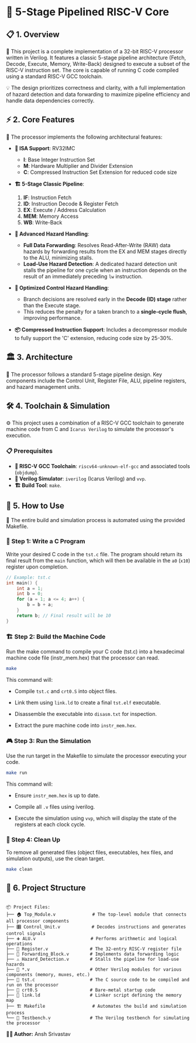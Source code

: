 # 🚀 5-Stage Pipelined RISC-V Core

## 📋 1. Overview

🎯 This project is a complete implementation of a 32-bit RISC-V processor written in Verilog. It features a classic 5-stage pipeline architecture (Fetch, Decode, Execute, Memory, Write-Back) designed to execute a subset of the RISC-V instruction set. The core is capable of running C code compiled using a standard RISC-V GCC toolchain.

💡 The design prioritizes correctness and clarity, with a full implementation of hazard detection and data forwarding to maximize pipeline efficiency and handle data dependencies correctly.

## ⚡ 2. Core Features

🔧 The processor implements the following architectural features:

*   **📜 ISA Support**: RV32IMC
    *   **I**: Base Integer Instruction Set
    *   **M**: Hardware Multiplier and Divider Extension
    *   **C**: Compressed Instruction Set Extension for reduced code size

*   **🏗️ 5-Stage Classic Pipeline**:
    1.  **IF**: Instruction Fetch
    2.  **ID**: Instruction Decode & Register Fetch
    3.  **EX**: Execute / Address Calculation
    4.  **MEM**: Memory Access
    5.  **WB**: Write-Back

*   **🔄 Advanced Hazard Handling**:
    *   **Full Data Forwarding**: Resolves Read-After-Write (RAW) data hazards by forwarding results from the EX and MEM stages directly to the ALU, minimizing stalls.
    *   **Load-Use Hazard Detection**: A dedicated hazard detection unit stalls the pipeline for one cycle when an instruction depends on the result of an immediately preceding `lw` instruction.

*   **🎯 Optimized Control Hazard Handling**:
    *   Branch decisions are resolved early in the **Decode (ID) stage** rather than the Execute stage.
    *   This reduces the penalty for a taken branch to a **single-cycle flush**, improving performance.

*   **📦 Compressed Instruction Support**: Includes a decompressor module to fully support the 'C' extension, reducing code size by 25-30%.

## 🏛️ 3. Architecture

🔩 The processor follows a standard 5-stage pipeline design. Key components include the Control Unit, Register File, ALU, pipeline registers, and hazard management units.

## 🛠️ 4. Toolchain & Simulation

⚙️ This project uses a combination of a RISC-V GCC toolchain to generate machine code from C and `Icarus Verilog` to simulate the processor's execution.

### 📋 Prerequisites

*   **🔧 RISC-V GCC Toolchain**: `riscv64-unknown-elf-gcc` and associated tools (`objdump`).
*   **🔬 Verilog Simulator**: `iverilog` (Icarus Verilog) and `vvp`.
*   **🏗️ Build Tool**: `make`.

## 🚀 5. How to Use

🔄 The entire build and simulation process is automated using the provided Makefile.

### 📝 Step 1: Write a C Program

Write your desired C code in the `tst.c` file. The program should return its final result from the `main` function, which will then be available in the `a0` (`x10`) register upon completion.

```c
// Example: tst.c
int main() {
    int a = 1;
    int b = 0;
    for (a = 1; a <= 4; a++) {
        b = b + a;
    }
    return b; // Final result will be 10
}
```

### 🏗️ Step 2: Build the Machine Code

Run the make command to compile your C code (tst.c) into a hexadecimal machine code file (instr\_mem.hex) that the processor can read.

```bash
make
```

This command will:

*   Compile `tst.c` and `crt0.S` into object files.
    
*   Link them using `link.ld` to create a final `tst.elf` executable.
    
*   Disassemble the executable into `disasm.txt` for inspection.
    
*   Extract the pure machine code into `instr_mem.hex`.
    

### 🎮 Step 3: Run the Simulation

Use the run target in the Makefile to simulate the processor executing your code.

```bash
make run
```

This command will:

*   Ensure `instr_mem.hex` is up to date.
    
*   Compile all `.v` files using iverilog.
    
*   Execute the simulation using `vvp`, which will display the state of the registers at each clock cycle.
    

### 🧹 Step 4: Clean Up

To remove all generated files (object files, executables, hex files, and simulation outputs), use the clean target.

```bash
make clean
```

📁 6. Project Structure
-----------------------

```text

📦 Project Files:
├── 🏠 Top_Module.v              # The top-level module that connects all processor components
├── 🎛️ Control_Unit.v            # Decodes instructions and generates control signals
├── ➕ ALU.v                     # Performs arithmetic and logical operations
├── 💾 Register.v                # The 32-entry RISC-V register file
├── 🔄 Forwarding_Block.v        # Implements data forwarding logic
├── ⚠️ Hazard_Detection.v        # Stalls the pipeline for load-use hazards
├── 🔌 *.v                       # Other Verilog modules for various components (memory, muxes, etc.)
├── 📄 tst.c                     # The C source code to be compiled and run on the processor
├── 🔧 crt0.S                    # Bare-metal startup code
├── 🔗 link.ld                   # Linker script defining the memory map
├── 🏗️ Makefile                  # Automates the build and simulation process
└── 🧪 Testbench.v               # The Verilog testbench for simulating the processor   `
```
**👨‍💻 Author:** Ansh Srivastav
